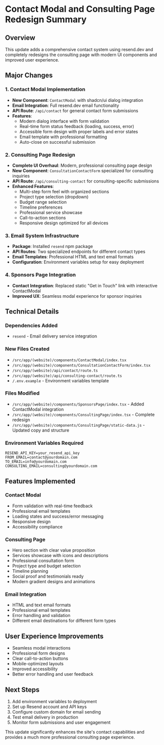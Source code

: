 # Contact Modal and Consulting Page Redesign Summary

## Overview
This update adds a comprehensive contact system using resend.dev and completely redesigns the consulting page with modern UI components and improved user experience.

## Major Changes

### 1. Contact Modal Implementation
- **New Component**: `ContactModal` with shadcn/ui dialog integration
- **Email Integration**: Full resend.dev email functionality
- **API Route**: `/api/contact` for general contact form submissions
- **Features**:
  - Modern dialog interface with form validation
  - Real-time form status feedback (loading, success, error)
  - Accessible form design with proper labels and error states
  - Email template with professional formatting
  - Auto-close on successful submission

### 2. Consulting Page Redesign
- **Complete UI Overhaul**: Modern, professional consulting page design
- **New Component**: `ConsultationContactForm` specialized for consulting inquiries
- **API Route**: `/api/consulting-contact` for consulting-specific submissions
- **Enhanced Features**:
  - Multi-step form feel with organized sections
  - Project type selection (dropdown)
  - Budget range selection
  - Timeline preferences
  - Professional service showcase
  - Call-to-action sections
  - Responsive design optimized for all devices

### 3. Email System Infrastructure
- **Package**: Installed `resend` npm package
- **API Routes**: Two specialized endpoints for different contact types
- **Email Templates**: Professional HTML and text email formats
- **Configuration**: Environment variables setup for easy deployment

### 4. Sponsors Page Integration
- **Contact Integration**: Replaced static "Get in Touch" link with interactive ContactModal
- **Improved UX**: Seamless modal experience for sponsor inquiries

## Technical Details

### Dependencies Added
- `resend` - Email delivery service integration

### New Files Created
- `/src/app/(website)/components/ContactModal/index.tsx`
- `/src/app/(website)/components/ConsultationContactForm/index.tsx`
- `/src/app/(website)/api/contact/route.ts`
- `/src/app/(website)/api/consulting-contact/route.ts`
- `/.env.example` - Environment variables template

### Files Modified
- `/src/app/(website)/components/SponsorsPage/index.tsx` - Added ContactModal integration
- `/src/app/(website)/components/ConsultingPage/index.tsx` - Complete redesign
- `/src/app/(website)/components/ConsultingPage/static-data.js` - Updated copy and structure

### Environment Variables Required
```
RESEND_API_KEY=your_resend_api_key
FROM_EMAIL=contact@yourdomain.com
TO_EMAIL=info@yourdomain.com
CONSULTING_EMAIL=consulting@yourdomain.com
```

## Features Implemented

### Contact Modal
- Form validation with real-time feedback
- Professional email templates
- Loading states and success/error messaging
- Responsive design
- Accessibility compliance

### Consulting Page
- Hero section with clear value proposition
- Services showcase with icons and descriptions
- Professional consultation form
- Project type and budget selection
- Timeline planning
- Social proof and testimonials ready
- Modern gradient designs and animations

### Email Integration
- HTML and text email formats
- Professional email templates
- Error handling and validation
- Different email destinations for different form types

## User Experience Improvements
- Seamless modal interactions
- Professional form designs
- Clear call-to-action buttons
- Mobile-optimized layouts
- Improved accessibility
- Better error handling and user feedback

## Next Steps
1. Add environment variables to deployment
2. Set up Resend account and API keys
3. Configure custom domain for email sending
4. Test email delivery in production
5. Monitor form submissions and user engagement

This update significantly enhances the site's contact capabilities and provides a much more professional consulting page experience.

